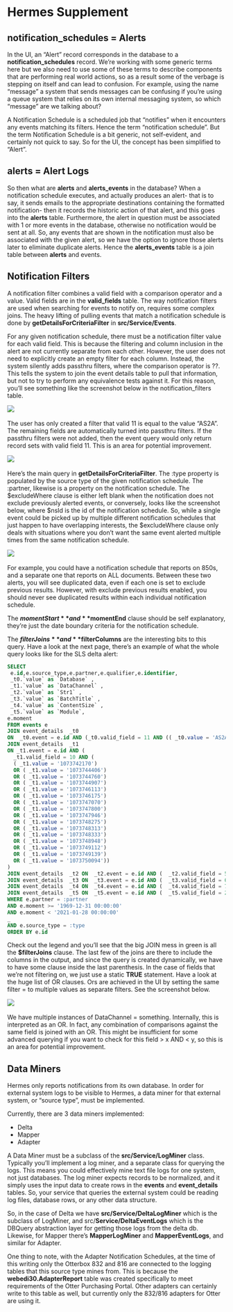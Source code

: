 # Hermes Supplement

## notification_schedules = Alerts
In the UI, an “Alert” record corresponds in the database to a **notification_schedules** record.  We’re working with some generic terms here but we also need to use some of these terms to describe components that are performing real world actions, so as a result some of the verbage is stepping on itself and can lead to confusion.  For example, using the name “message” a system that sends messages can be confusing if you’re using a queue system that relies on its own internal messaging system, so which “message” are we talking about?

A Notification Schedule is a scheduled job that “notifies” when it encounters any events matching its filters.  Hence the term “notification schedule”.  But the term Notification Schedule is a bit generic, not self-evident, and certainly not quick to say.  So for the UI, the concept has been simplified to “Alert”.  

## alerts = Alert Logs
So then what are **alerts** and **alerts_events** in the database?  When a notification schedule executes, and actually produces an alert- that is to say, it sends emails to the appropriate destinations containing the formatted notification- then it records the historic action of that alert, and this goes into the **alerts** table.  Furthermore, the alert in question must be associated with 1 or more events in the database, otherwise no notification would be sent at all.  So, any events that are shown in the notification must also be associated with the given alert, so we have the option to ignore those alerts later to eliminate duplicate alerts.  Hence the **alerts_events** table is a join table between **alerts** and events.

## Notification Filters
A notification filter combines a valid field with a comparison operator and a value.  Valid fields are in the **valid_fields** table.  The way notification filters are used when searching for events to notify on, requires some complex joins.  The heavy lifting of pulling events that match a notification schedule is done by **getDetailsForCriteriaFilter** in **src/Service/Events**.  

For any given notification schedule, there must be a notification filter value for each valid field.  This is because the filtering and column inclusion in the alert are not currently separate from each other.  However, the user does not need to explicitly create an empty filter for each column.  Instead, the system silently adds passthru filters, where the comparison operator is ??.  This tells the system to join the event details table to pull that information, but not to try to perform any equivalence tests against it.   For this reason, you’ll see something like the screenshot below in the notification_filters table. 

![](/img/others/01.png)
<img :src="$withBase('/img/others/01.png')">

The user has only created a filter that valid  11  is equal to the value “AS2A”.  The remaining fields are automatically turned into passthru filters.  If the passthru filters were not added, then the event query would only return record sets with valid field 11.  This is an area for potential improvement.

![](/img/others/02.png)
<img :src="$withBase('/img/others/02.png')">

Here’s the main query in **getDetailsForCriteriaFilter**.  The :type property is populated by the source type of the given notification schedule.  The :partner, likewise is a property on the notification schedule.  The $excludeWhere clause is either left blank when the notification does not exclude previously alerted events, or conversely, looks like the screenshot below, where $nsId is the id of the notification schedule.  So, while a single event could be picked up by multiple different notification schedules that just happen to have overlapping interests, the $excludeWhere clause only deals with situations where you don’t want the same event alerted multiple times from the same notification schedule.

![](/img/others/03.png)
<img :src="$withBase('/img/others/03.png')">

For example, you could have a notification schedule that reports on 850s, and a separate one that reports on ALL documents.  Between these two alerts, you will see duplicated data, even if each one is set to exclude previous results.  However, with exclude previous results enabled, you should never see duplicated results within each individual notification schedule.

The **$momentStart** and **$momentEnd** clause should be self explanatory, they’re just the date boundary criteria for the notification schedule.

The **$filterJoins** and **$filterColumns** are the interesting bits to this query.  Have a look at the next page, there’s an example of what the whole query looks like for the SLS delta alert:

```sql
SELECT 
 e.id,e.source_type,e.partner,e.qualifier,e.identifier,
 _t0.`value` as `Database` ,
 _t1.`value` as `DataChannel` ,
 _t2.`value` as `Str1` ,
 _t3.`value` as `BatchTitle` ,
 _t4.`value` as `ContentSize` ,
 _t5.`value` as `Module`,
e.moment
FROM events e
JOIN event_details  _t0 
ON  _t0.event = e.id AND (_t0.valid_field = 11 AND (( _t0.value = 'AS2A')))  
JOIN event_details  _t1 
ON _t1.event = e.id AND (
  _t1.valid_field = 10 AND (
  ( _t1.value = '1073742170') 
  OR ( _t1.value = '1073744406') 
  OR ( _t1.value = '1073744760') 
  OR ( _t1.value = '1073744907') 
  OR ( _t1.value = '1073746113') 
  OR ( _t1.value = '1073746175') 
  OR ( _t1.value = '1073747070') 
  OR ( _t1.value = '1073747800') 
  OR ( _t1.value = '1073747946') 
  OR ( _t1.value = '1073748275') 
  OR ( _t1.value = '1073748313') 
  OR ( _t1.value = '1073748333') 
  OR ( _t1.value = '1073748948') 
  OR ( _t1.value = '1073749112') 
  OR ( _t1.value = '1073749139') 
  OR ( _t1.value = '1073750094')) 
)  
JOIN event_details  _t2 ON  _t2.event = e.id AND (  _t2.valid_field = 5 AND TRUE )  
JOIN event_details  _t3 ON  _t3.event = e.id AND (  _t3.valid_field = 6 AND TRUE )  
JOIN event_details  _t4 ON  _t4.event = e.id AND (  _t4.valid_field = 7 AND TRUE )  
JOIN event_details  _t5 ON  _t5.event = e.id AND (  _t5.valid_field = 25 AND TRUE ) 
WHERE e.partner = :partner
AND e.moment >= '1969-12-31 00:00:00' 
AND e.moment < '2021-01-28 00:00:00' 
_
AND e.source_type = :type	
ORDER BY e.id


```

Check out the legend and you’ll see that the big JOIN mess in green is all the **$filterJoins** clause.  The last few of the joins are there to include the columns in the output, and since the query is created dynamically, we have to have some clause inside the last parenthesis.  In the case of fields that we’re not filtering on, we just use a static **TRUE** statement.  Have a look at the huge list of OR clauses.  Ors are achieved in the UI by setting the same filter = to multiple values as separate filters.  See the screenshot below.  

![](/img/others/04.png)
<img :src="$withBase('/img/others/04.png')">

We have multiple instances of DataChannel = something.  Internally, this is interpreted as an OR.  In fact, any combination of comparisons against the same field is joined with an OR.  This might be insufficient for some advanced querying if you want to check for this field > x AND < y, so this is an area for potential improvement.

## Data Miners
Hermes only reports notifications from its own database.  In order for external system logs to be visible to Hermes, a data miner for that external system, or “source type”, must be implemented.  

Currently, there are 3 data miners implemented:
* Delta
* Mapper
* Adapter

A Data Miner must be a subclass of the **src/Service/LogMiner** class.  Typically you’ll implement a log miner, and a separate class for querying the logs.  This means you could effectively mine text file logs for one system, not just databases.  The log miner expects records to be normalized, and it simply uses the input data to create rows in the **events** and **event_details** tables.  So, your service that queries the external system could be reading log files, database rows, or any other data structure.  

So, in the case of Delta we have **src/Service/DeltaLogMiner** which is the subclass of LogMiner, and src/**Service/DeltaEventLogs** which is the DBQuery abstraction layer for getting those logs from the delta db.  Likewise, for Mapper there’s **MapperLogMiner** and **MapperEventLogs**, and similar for Adapter.  

One thing to note, with the Adapter Notification Schedules, at the time of this writing only the Otterbox 832 and 816 are connected to the logging tables that this source type mines from.  This is because the **webedi30.AdapterReport** table was created specifically to meet requirements of the Otter Purchasing Portal.  Other adapters can certainly write to this table as well, but currently only the 832/816 adapters for Otter are using it.





